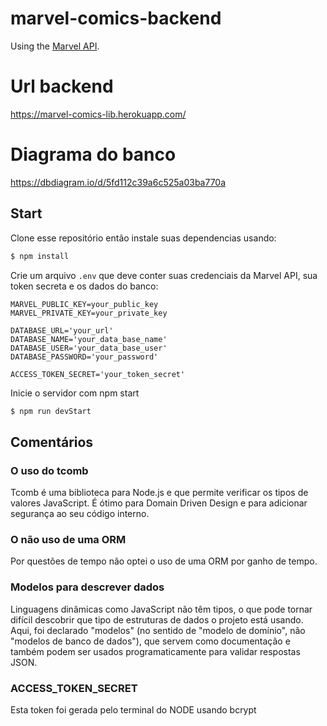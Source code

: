 # marvel-comics-backend
Using the [Marvel API](https://developer.marvel.com).


# Url backend
https://marvel-comics-lib.herokuapp.com/

# Diagrama do banco
https://dbdiagram.io/d/5fd112c39a6c525a03ba770a

## Start

Clone esse repositório então instale suas dependencias usando:

```bash
$ npm install
```

Crie um arquivo `.env` que deve conter suas credenciais da Marvel API, sua token secreta e os dados do banco:

```
MARVEL_PUBLIC_KEY=your_public_key
MARVEL_PRIVATE_KEY=your_private_key

DATABASE_URL='your_url'
DATABASE_NAME='your_data_base_name'
DATABASE_USER='your_data_base_user'
DATABASE_PASSWORD='your_password'

ACCESS_TOKEN_SECRET='your_token_secret'
```

Inicie o servidor com npm start

```bash
$ npm run devStart
```

## Comentários

### O uso do tcomb 
Tcomb é uma biblioteca para Node.js e que permite verificar os tipos de valores JavaScript.
É ótimo para Domain Driven Design e para adicionar segurança ao seu código interno.


### O não uso de uma ORM

Por questões de tempo não optei o uso de uma ORM por ganho de tempo.


### Modelos para descrever dados

Linguagens dinâmicas como JavaScript não têm tipos, o que pode tornar difícil descobrir que tipo de estruturas de dados o projeto está usando.
Aqui, foi declarado "modelos" (no sentido de "modelo de domínio", não "modelos de banco de dados"),
que servem como documentação e também podem ser usados ​​programaticamente para validar respostas JSON.


### ACCESS_TOKEN_SECRET
Esta token foi gerada pelo terminal do NODE usando bcrypt
